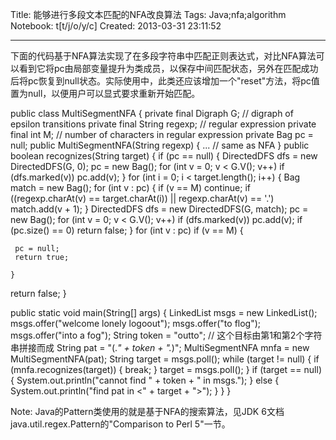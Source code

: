 Title: 能够进行多段文本匹配的NFA改良算法
Tags: Java;nfa;algorithm
Notebook: t[t/j/o/y/c]
Created: 2013-03-31 23:11:52

------

下面的代码基于NFA算法实现了在多段字符串中匹配正则表达式，对比NFA算法可以看到它将pc由局部变量提升为类成员，以保存中间匹配状态，另外在匹配成功后将pc恢复到null状态。实际使用中，此类还应该增加一个"reset"方法，将pc值置为null，以便用户可以显式要求重新开始匹配。

 

 public class MultiSegmentNFA { 
  private final Digraph G; // digraph of epsilon transitions 
  private final String regexp; // regular expression 
  private final int M; // number of characters in regular expression 
  private Bag<Integer> pc = null; 
  public MultiSegmentNFA(String regexp) { 
   ... // same as NFA 
  } 
  public boolean recognizes(String target) { 
   if (pc == null) { 
    DirectedDFS dfs = new DirectedDFS(G, 0); 
    pc = new Bag<Integer>(); 
    for (int v = 0; v < G.V(); v++) 
     if (dfs.marked(v)) 
      pc.add(v); 
   } 
   for (int i = 0; i < target.length(); i++) { 
    Bag<Integer> match = new Bag<Integer>(); 
    for (int v : pc) { 
     if (v == M) 
      continue; 
     if ((regexp.charAt(v) == target.charAt(i)) 
       || regexp.charAt(v) == '.') 
      match.add(v + 1); 
    } 
    DirectedDFS dfs = new DirectedDFS(G, match); 
    pc = new Bag<Integer>(); 
    for (int v = 0; v < G.V(); v++) 
     if (dfs.marked(v)) 
      pc.add(v); 
    if (pc.size() == 0) 
     return false; 
   } 
   for (int v : pc) 
    if (v == M) {

     pc = null; 
     return true;

    } 
   return false; 
  }

 
  public static void main(String[] args) { 
   LinkedList<String> msgs = new LinkedList<String>(); 
   msgs.offer("welcome lonely logoout"); 
   msgs.offer("to flog"); 
   msgs.offer("into a fog"); 
   String token = "outto";  // 这个目标由第1和第2个字符串拼接而成 
   String pat = "(.*" + token + ".*)"; 
   MultiSegmentNFA mnfa = new MultiSegmentNFA(pat); 
   String target = msgs.poll(); 
   while (target != null) { 
    if (mnfa.recognizes(target)) { 
     break; 
    } 
    target = msgs.poll(); 
   } 
   if (target == null) { 
    System.out.println("cannot find " + token + " in msgs."); 
   } else { 
    System.out.println("find pat in <" + target + ">"); 
   } 
  } 
 }



 

Note: Java的Pattern类使用的就是基于NFA的搜索算法，见JDK 6文档java.util.regex.Pattern的"Comparison to Perl 5"一节。